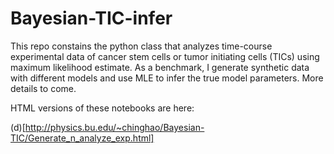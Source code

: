 # Bayesian-TIC-infer

This repo constains the python class that analyzes time-course experimental data of cancer stem cells or tumor initiating cells (TICs) using maximum likelihood estimate. As a benchmark, I generate synthetic data with different models and use MLE to infer the true model parameters. More details to come.

HTML versions of these notebooks are here:

(d)[http://physics.bu.edu/~chinghao/Bayesian-TIC/Generate_n_analyze_exp.html]
